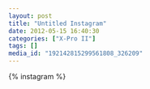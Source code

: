 ```yaml
---
layout: post
title: "Untitled Instagram"
date: 2012-05-15 16:40:30
categories: ["X-Pro II"]
tags: []
media_id: "192142815299561808_326209"
---
```


{% instagram %}

